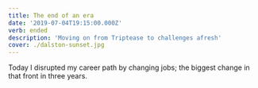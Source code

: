 ```yaml
---
title: The end of an era
date: '2019-07-04T19:15:00.000Z'
verb: ended
description: 'Moving on from Triptease to challenges afresh'
cover: ./dalston-sunset.jpg
---
```


Today I disrupted my career path by changing jobs; the biggest change in that front in three years.
